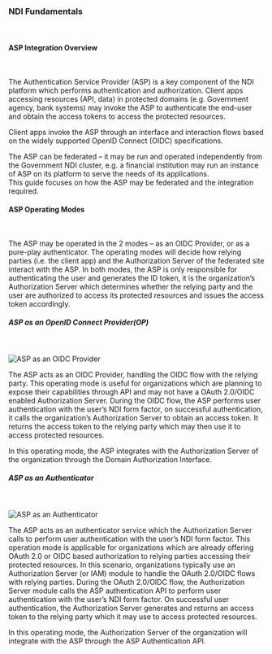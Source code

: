 ### NDI Fundamentals
<br/>

#### ASP Integration Overview
<br/>

The Authentication Service Provider (ASP) is a key component of the NDI platform which performs authentication and authorization.  Client apps accessing resources (API, data) in protected domains (e.g. Government agency, bank systems) may invoke the ASP to authenticate the end-user and obtain the access tokens to access the protected resources.

Client apps invoke the ASP through an interface and interaction flows based on the widely supported OpenID Connect (OIDC) specifications.

The ASP can be federated – it may be run and operated independently from the Government NDI cluster, e.g. a financial institution may run an instance of ASP on its platform to serve the needs of its applications.  
This guide focuses on how the ASP may be federated and the integration required.  

#### ASP Operating Modes 
<br/>

The ASP may be operated in the 2 modes – as an OIDC Provider, or as a pure-play authenticator.  The operating modes will decide how relying parties (i.e. the client app) and the Authorization Server of the federated site interact with the ASP.  In both modes, the ASP is only responsible for authenticating the user and generates the ID token, it is the organization’s Authorization Server which determines whether the relying party and the user are authorized to access its protected resources and issues the access token accordingly. 

##### ASP as an OpenID Connect Provider(OP)
<br/>

![ASP as an OIDC Provider](/assets/lib/trusted-access/resowners/img/aspoidcprovider.png)

The ASP acts as an OIDC Provider, handling the OIDC flow with the relying party.  This operating mode is useful for organizations which are planning to expose their capabilities through API and may not have a OAuth 2.0/OIDC enabled Authorization Server.  During the OIDC flow, the ASP performs user authentication with the user’s NDI form factor, on successful authentication, it calls the organization’s Authorization Server to obtain an access token.  It returns the access token to the relying party which may then use it to access protected resources.

In this operating mode, the ASP integrates with the Authorization Server of the organization through the Domain Authorization Interface.

##### ASP as an Authenticator
<br/>

![ASP as an Authenticator](/assets/lib/trusted-access/resowners/img/aspauthenticator.png)

The ASP acts as an authenticator service which the Authorization Server calls to perform user authentication with the user’s NDI form factor.  This operation mode is applicable for organizations which are already offering OAuth 2.0 or OIDC based authorization to relying parties accessing their protected resources.  In this scenario, organizations typically use an Authorization Server (or IAM) module to handle the OAuth 2.0/OIDC flows with relying parties.  During the OAuth 2.0/OIDC flow, the Authorization Server module calls the ASP authentication API to perform user authentication with the user’s NDI form factor.  On successful user authentication, the Authorization Server generates and returns an access token to the relying party which it may use to access protected resources.

In this operating mode, the Authorization Server of the organization will integrate with the ASP through the ASP Authentication API.